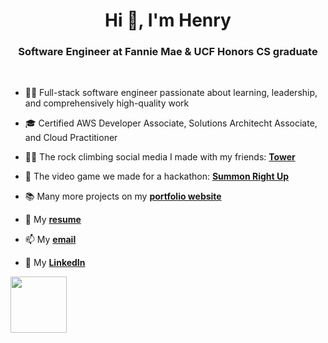<h1 align="center">Hi 👋, I'm Henry</h1>
<h3 align="center">Software Engineer at Fannie Mae & UCF Honors CS graduate</h3>
<br>

- 👨‍💻 Full-stack software engineer passionate about learning, leadership, and comprehensively high-quality work

- 🎓 Certified AWS Developer Associate, Solutions Architecht Associate, and Cloud Practitioner

- 🧗‍♂️ The rock climbing social media I made with my friends: **[Tower](https://github.com/ucf-tower-app)**

- 👾 The video game we made for a hackathon: **[Summon Right Up](https://ldjam.com/events/ludum-dare/55/$384169)**
  
- 📚 Many more projects on my **[portfolio website](https://henrygraves.me/)**

- 📄 My **[resume](https://henrygraves.me/resume.pdf)**

- 📫 My **[email](mailto:henrygraves.dev@gmail.com)**

- 🤝 My **[LinkedIn](https://www.linkedin.com/in/henrygraves/)**

<img height="90px" src="https://github-profile-trophy.vercel.app/?username=Henry-Graves&theme=dracula&title=Commit,PullRequest,Issues">
